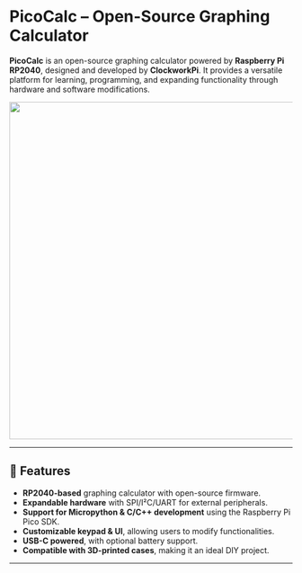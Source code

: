 # PicoCalc – Open-Source Graphing Calculator

**PicoCalc** is an open-source graphing calculator powered by **Raspberry Pi RP2040**, designed and developed by **ClockworkPi**. It provides a versatile platform for learning, programming, and expanding functionality through hardware and software modifications.

<p align="center">
  <img src="https://www.clockworkpi.com/assets/picocalc_banner.jpg" width="600">
</p>

---

## 📌 Features
- **RP2040-based** graphing calculator with open-source firmware.
- **Expandable hardware** with SPI/I²C/UART for external peripherals.
- **Support for Micropython & C/C++ development** using the Raspberry Pi Pico SDK.
- **Customizable keypad & UI**, allowing users to modify functionalities.
- **USB-C powered**, with optional battery support.
- **Compatible with 3D-printed cases**, making it an ideal DIY project.

---




